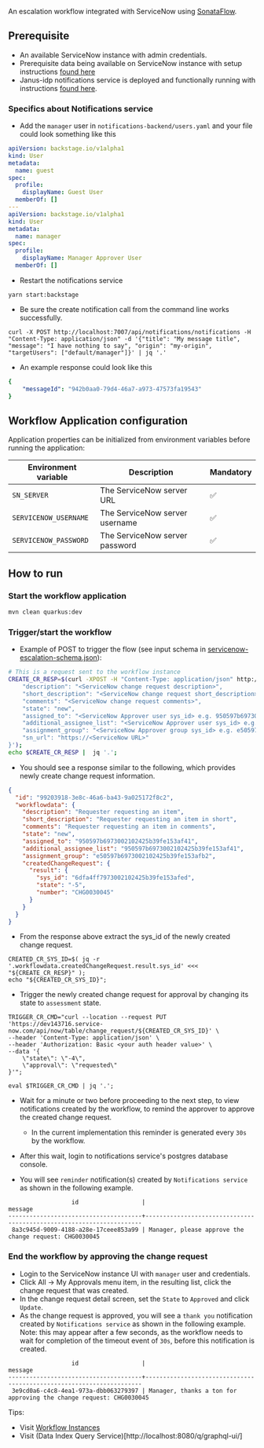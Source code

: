 An escalation workflow integrated with ServiceNow using [SonataFlow](https://sonataflow.org/serverlessworkflow/latest/index.html).

## Prerequisite
* An available ServiceNow instance with admin credentials.
* Prerequisite data being available on ServiceNow instance with setup instructions [found here](instance-setup/readme.md)
* Janus-idp notifications service is deployed and functionally running with instructions [found here](https://github.com/janus-idp/backstage-plugins/tree/main/plugins/notifications-backend).

### Specifics about Notifications service
* Add the `manager` user in `notifications-backend/users.yaml` and your file could look something like this
```yaml
apiVersion: backstage.io/v1alpha1
kind: User
metadata:
  name: guest
spec:
  profile:
    displayName: Guest User
  memberOf: []
---
apiVersion: backstage.io/v1alpha1
kind: User
metadata:
  name: manager
spec:
  profile:
    displayName: Manager Approver User
  memberOf: []
```
* Restart the notifications service
```shell
yarn start:backstage
```

* Be sure the create notification call from the command line works successfully.
```shell
curl -X POST http://localhost:7007/api/notifications/notifications -H "Content-Type: application/json" -d '{"title": "My message title", "message": "I have nothing to say", "origin": "my-origin", "targetUsers": ["default/manager"]}' | jq '.'
```
   
* An example response could look like this
```yaml
{
    "messageId": "942b0aa0-79d4-46a7-a973-47573fa19543"
}
```

## Workflow Application configuration
Application properties can be initialized from environment variables before running the application:

| Environment variable  | Description | Mandatory |
|-----------------------|-------------|-----------|
| `SN_SERVER`            | The ServiceNow server URL | ✅ |
| `SERVICENOW_USERNAME`       | The ServiceNow server username | ✅ |
| `SERVICENOW_PASSWORD`      | The ServiceNow server password | ✅ |

## How to run

### Start the workflow application
```bash
mvn clean quarkus:dev
```

### Trigger/start the workflow
* Example of POST to trigger the flow (see input schema in [servicenow-escalation-schema.json](./src/main/resources/servicenow-escalation-schema.json)):
```bash
# This is a request sent to the workflow instance
CREATE_CR_RESP=$(curl -XPOST -H "Content-Type: application/json" http://localhost:8080/servicenow-escalation -d '{
    "description": "<ServiceNow change request description>",
    "short_description": "<ServiceNow change request short_description>",
    "comments": "<ServiceNow change request comments>",
    "state": "new",
    "assigned_to": "<ServiceNow Approver user sys_id> e.g. 950597b6973002102425b39fe153af41",
    "additional_assignee_list": "<ServiceNow Approver user sys_id> e.g. 950597b6973002102425b39fe153af41",
    "assignment_group": "<ServiceNow Approver group sys_id> e.g. e50597b6973002102425b39fe153afb2",
    "sn_url": "https://<ServiceNow URL>"
}');
echo $CREATE_CR_RESP |  jq '.';
```
* You should see a response similar to the following, which provides newly create change request information.
```json
{
  "id": "99203918-3e8c-46a6-ba43-9a025172f8c2",
  "workflowdata": {
    "description": "Requester requesting an item",
    "short_description": "Requester requesting an item in short",
    "comments": "Requester requesting an item in comments",
    "state": "new",
    "assigned_to": "950597b6973002102425b39fe153af41",
    "additional_assignee_list": "950597b6973002102425b39fe153af41",
    "assignment_group": "e50597b6973002102425b39fe153afb2",
    "createdChangeRequest": {
      "result": {
        "sys_id": "6dfa4ff7973002102425b39fe153afed",
        "state": "-5",
        "number": "CHG0030045"
      }
    }
  }
}
```

* From the response above extract the sys_id of the newly created change request.
```shell
CREATED_CR_SYS_ID=$( jq -r  '.workflowdata.createdChangeRequest.result.sys_id' <<< "${CREATE_CR_RESP}" );
echo "${CREATED_CR_SYS_ID}";
```

* Trigger the newly created change request for approval by changing its state to `assessment` state.
```shell
TRIGGER_CR_CMD="curl --location --request PUT 'https://dev143716.service-now.com/api/now/table/change_request/${CREATED_CR_SYS_ID}' \
--header 'Content-Type: application/json' \
--header 'Authorization: Basic <your auth header value>' \
--data '{
    \"state\": \"-4\",
    \"approval\": \"requested\"
}'";

eval $TRIGGER_CR_CMD | jq '.';
```

* Wait for a minute or two before proceeding to the next step, to view notifications created by the workflow, to remind the approver to approve the created change request.
    * In the current implementation this reminder is generated every `30s` by the workflow.  

* After this wait, login to notifications service's postgres database console.

* You will see `reminder` notification(s) created by `Notifications service` as shown in the following example.
```text
                  id                  |                               message                               
--------------------------------------+---------------------------------------------------------------------
 8a3c945d-9009-4188-a28e-17ceee853a99 | Manager, please approve the change request: CHG0030045
```

### End the workflow by approving the change request

* Login to the ServiceNow instance UI with `manager` user and credentials. 
* Click All -> My Approvals menu item, in the resulting list, click the change request that was created.
* In the change request detail screen, set the `State` to `Approved` and click `Update`.
* As the change request is approved, you will see a `thank you` notification created by `Notifications service` as shown in the following example. 
Note: this may appear after a few seconds, as the workflow needs to wait for completion of the timeout event of `30s`, before this notification is created.
```text
                  id                  |                               message                               
--------------------------------------+---------------------------------------------------------------------
 3e9cd0a6-c4c8-4ea1-973a-dbb063279397 | Manager, thanks a ton for approving the change request: CHG0030045
```

Tips:
* Visit [Workflow Instances](http://localhost:8080/q/dev/org.kie.kogito.kogito-quarkus-serverless-workflow-devui/workflowInstances)
* Visit (Data Index Query Service)[http://localhost:8080/q/graphql-ui/]